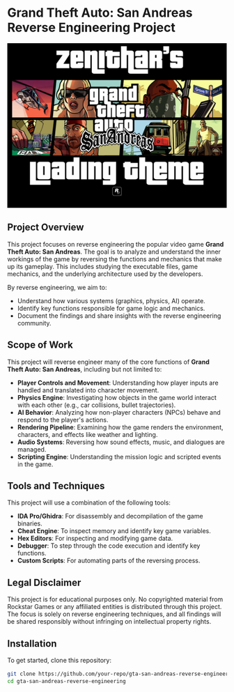 # Grand Theft Auto: San Andreas Reverse Engineering Project

![GTA San Andreas](./images/gta_san_andreas_cover.png)





## Project Overview

This project focuses on reverse engineering the popular video game **Grand Theft Auto: San Andreas**. The goal is to analyze and understand the inner workings of the game by reversing the functions and mechanics that make up its gameplay. This includes studying the executable files, game mechanics, and the underlying architecture used by the developers.

By reverse engineering, we aim to:

- Understand how various systems (graphics, physics, AI) operate.
- Identify key functions responsible for game logic and mechanics.
- Document the findings and share insights with the reverse engineering community.

## Scope of Work

This project will reverse engineer many of the core functions of **Grand Theft Auto: San Andreas**, including but not limited to:

- **Player Controls and Movement**: Understanding how player inputs are handled and translated into character movement.
- **Physics Engine**: Investigating how objects in the game world interact with each other (e.g., car collisions, bullet trajectories).
- **AI Behavior**: Analyzing how non-player characters (NPCs) behave and respond to the player's actions.
- **Rendering Pipeline**: Examining how the game renders the environment, characters, and effects like weather and lighting.
- **Audio Systems**: Reversing how sound effects, music, and dialogues are managed.
- **Scripting Engine**: Understanding the mission logic and scripted events in the game.

## Tools and Techniques

This project will use a combination of the following tools:

- **IDA Pro/Ghidra**: For disassembly and decompilation of the game binaries.
- **Cheat Engine**: To inspect memory and identify key game variables.
- **Hex Editors**: For inspecting and modifying game data.
- **Debugger**: To step through the code execution and identify key functions.
- **Custom Scripts**: For automating parts of the reversing process.

## Legal Disclaimer

This project is for educational purposes only. No copyrighted material from Rockstar Games or any affiliated entities is distributed through this project. The focus is solely on reverse engineering techniques, and all findings will be shared responsibly without infringing on intellectual property rights.

## Installation

To get started, clone this repository:

```bash
git clone https://github.com/your-repo/gta-san-andreas-reverse-engineering.git
cd gta-san-andreas-reverse-engineering
